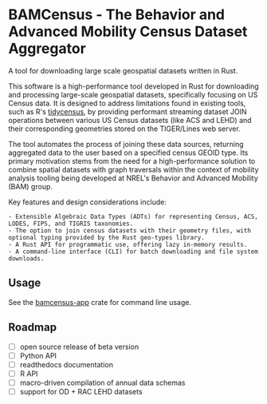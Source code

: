 # BAMCensus - The Behavior and Advanced Mobility Census Dataset Aggregator
A tool for downloading large scale geospatial datasets written in Rust. 

This software is a high-performance tool developed in Rust for downloading and processing large-scale geospatial datasets, specifically focusing on US Census data. It is designed to address limitations found in existing tools, such as R's [tidycensus](https://walker-data.com/tidycensus/), by providing performant streaming dataset JOIN operations between various US Census datasets (like ACS and LEHD) and their corresponding geometries stored on the TIGER/Lines web server.

The tool automates the process of joining these data sources, returning aggregated data to the user based on a specified census GEOID type. Its primary motivation stems from the need for a high-performance solution to combine spatial datasets with graph traversals within the context of mobility analysis tooling being developed at NREL's Behavior and Advanced Mobility (BAM) group.

Key features and design considerations include:

    - Extensible Algebraic Data Types (ADTs) for representing Census, ACS, LODES, FIPS, and TIGRIS taxonomies.
    - The option to join census datasets with their geometry files, with optional typing provided by the Rust geo-types library.
    - A Rust API for programmatic use, offering lazy in-memory results.
    - A command-line interface (CLI) for batch downloading and file system downloads.

## Usage

See the [bamcensus-app](/bamcensus-app/) crate for command line usage.

## Roadmap

  - [ ] open source release of beta version
  - [ ] Python API
  - [ ] readthedocs documentation
  - [ ] R API
  - [ ] macro-driven compilation of annual data schemas
  - [ ] support for OD + RAC LEHD datasets